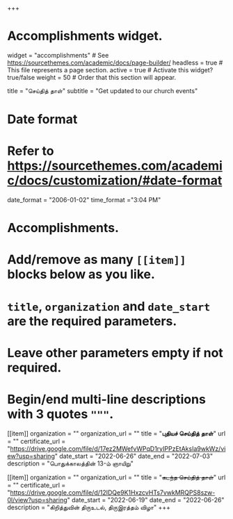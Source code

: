 +++
# Accomplishments widget.
widget = "accomplishments"  # See https://sourcethemes.com/academic/docs/page-builder/
headless = true  # This file represents a page section.
active = true  # Activate this widget? true/false
weight = 50  # Order that this section will appear.

title = "செய்தித் தாள்"
subtitle = "Get updated to our church events"

# Date format
#   Refer to https://sourcethemes.com/academic/docs/customization/#date-format
date_format = "2006-01-02"
time_format ="3:04 PM"

# Accomplishments.
#   Add/remove as many `[[item]]` blocks below as you like.
#   `title`, `organization` and `date_start` are the required parameters.
#   Leave other parameters empty if not required.
#   Begin/end multi-line descriptions with 3 quotes `"""`.


[[item]]
  organization = ""
  organization_url = ""
  title = "**புதியச் செய்தித் தாள்**"
  url = ""
  certificate_url = "https://drive.google.com/file/d/17ez2MWefvWPqD1ryIPPzEtAksIa9wkWz/view?usp=sharing"
  date_start = "2022-06-26"
  date_end = "2022-07-03"
  description = "பொதுக்காலத்தின் 13-ம் ஞாயிறு"

[[item]]
  organization = ""
  organization_url = ""
  title = "~~கடந்த செய்தித் தாள்~~"
  url = ""
  certificate_url = "https://drive.google.com/file/d/12IDQe9K1HxzcvHTs7vwkMRQPS8szw-0l/view?usp=sharing"
  date_start = "2022-06-19"
  date_end = "2022-06-26"
  description = "கிறித்துவின் திருஉடல், திருஇரத்தம் விழா"
+++
